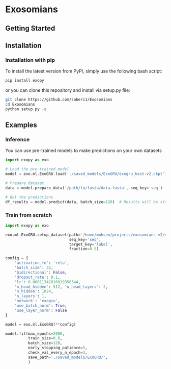 # Exosomians

## Getting Started

## Installation

### Installation with pip

To install the latest version from PyPI, simply use the following bash script:

```bash
pip install exopy
```

or you can clone this repository and install via setup.py file:

```bash
git clone https://github.com/saberi1/Exosomians
cd Exosomians
python setup.py -q
``` 

## Examples

### Inference

You can use pre-trained models to make predictions on your own datasets

```python
import exopy as exo

# Load the pre-trained model
model = exo.ml.ExoGRU.load('./saved_models/ExoGRU/exogru_best-v2.ckpt')

# Prepare dataset
data = model.prepare_data('/path/to/fasta/data.fasta', seq_key='seq')

# Get the predictions 
df_results = model.predict(data, batch_size=128)  # Results will be stored in a pandas dataframe 


```

### Train from scratch

```python
import exopy as exo

exo.ml.ExoGRU.setup_dataset(path='/home/mohsen/projects/exosomians-v2/data/design.mat.csv',
                            seq_key='seq',
                            target_key='label',
                            fraction=0.5)

config = {
    'activation_fn': 'relu',
    'batch_size': 32,
    'bidirectional': False,
    'dropout_rate': 0.1,
    'lr': 0.00011342016019358544,
    'n_head_hidden': 512, 'n_head_layers': 2,
    'n_hidden': 1024,
    'n_layers': 1,
    'network': 'exogru',
    'use_batch_norm': True,
    'use_layer_norm': False
}

model = exo.ml.ExoGRU(**config)

model.fit(max_epochs=2000,
          train_size=0.8,
          batch_size=128,
          early_stopping_patience=5,
          check_val_every_n_epoch=3,
          save_path='./saved_models/ExoGRU/',
          )

```

